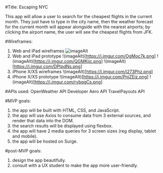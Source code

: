 #Title: Escaping NYC

This app will allow a user to search for the cheapest flights in the current month. They just
have to type in the city name, then the weather forecast for the current month will appear alongside
with the nearest airports; by clicking the airport name, the user will see the cheapest flights from JFK.

#Wireframes:

1. Web and iPad wireframes
   ![imageAlt](https://i.imgur.com/zNfEgyi.png)
2. Web and iPad prototype
   !(imageAlt)[https://i.imgur.com/OgMoc7k.png]
   !(imageAlt)[https://i.imgur.com/QGMKjic.png]
   !(imageAlt)[https://i.imgur.com/DPtpdNs.png]
3. iPhone X/XS wireframes
   !(imageAlt)[https://i.imgur.com/i273Phz.png]
4. iPhone X/XS prototype
   !(imageAlt)[https://i.imgur.com/PnjZEiz.png]
   !(imageAlt)[https://i.imgur.com/rvbqgCs.png]

#APIs used:
OpenWeather API
Developer Aero API
TravelPayouts API

#MVP goals:

1. the app will be built with HTML, CSS, and JavaScript.
2. the app will use Axios to consume data from 3 external sources, and render that data into the DOM.
3. the search results will be displayed using flexbox.
4. the app will have 2 media queries for 3 screen sizes (reg display, tablet and mobile).
5. the app will be hosted on Surge.

#post-MVP goals:

1. design the app beautifully.
2. consult with a UX student to make the app more user-friendly.
